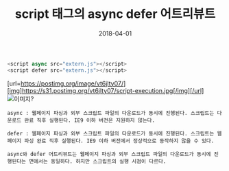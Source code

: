 ﻿---
layout:  post 
title:  "script 태그의 async defer 어트리뷰트"
date: 2018-04-01
categories: explanation
tags: script
---

```javascript
<script async src="extern.js"></script>
<script defer src="extern.js"></script>
```
[url=https://postimg.org/image/vt6jlty07/][img]https://s31.postimg.org/vt6jlty07/script-execution.jpg[/img][/url]
![이미지?](https://postimg.org/image/vt6jlty07/)

`
async :
웹페이지 파싱과 외부 스크립트 파일의 다운로드가 동시에 진행된다. 스크립트는 다운로드 완료 직후 실행된다. IE9 이하 버전은 지원하지 않는다.
`

`
defer :
웹페이지 파싱과 외부 스크립트 파일의 다운로드가 동시에 진행된다. 스크립트는 웹페이지 파싱 완료 직후 실행된다. IE9 이하 버전에서 정상적으로 동작하지 않을 수 있다.
`

`
async와 defer 어트리뷰트는 웹페이지 파싱과 외부 스크립트 파일의 다운로드가 동시에 진행된다는 면에서는 동일하다. 하지만 스크립트의 실행 시점이 다르다.
`